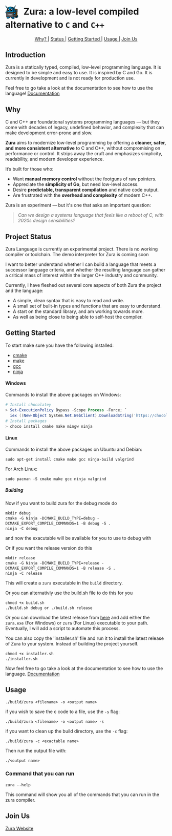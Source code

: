 <h1>
  <img src="assets/zura.png" alt="Zura Logo" width="40" style="vertical-align: middle; margin-right: 10px;">
  Zura: a low-level compiled alternative to <code>C</code> and <code>C++</code>
</h1>

<p align="center">
  <a href="#why"> Why? </a> |
  <a href="#Project-Status"> Status </a> |
  <a href="#Getting-Started"> Getting Started </a> |
  <a href="#usage"> Usage </a> |
  <a href="#join-us"> Join Us </a>
</p>

## Introduction

Zura is a statically typed, compiled, low-level programming language. It is designed to be simple and easy to use. It is inspired by C and Go. It is currently in development and is not ready for production use.

Feel free to go take a look at the documentation to see how to use the language!
[Documentation](sample/SAMPLE.md)

## Why
C and C++ are foundational systems programming languages — but they come with decades of legacy, undefined behavior, and complexity that can make development error-prone and slow.

**Zura** aims to modernize low-level programming by offering a **cleaner, safer, and more consistent alternative** to C and C++, without compromising on performance or control. It strips away the cruft and emphasizes simplicity, readability, and modern developer experience.

It’s built for those who:

- Want **manual memory control** without the footguns of raw pointers.
- Appreciate the **simplicity of Go**, but need low-level access.
- Desire **predictable, transparent compilation** and native code output.
- Are frustrated with the **overhead and complexity** of modern C++.

Zura is an experiment — but it's one that asks an important question:

> *Can we design a systems language that feels like a reboot of C, with 2020s design sensibilities?*

## Project Status

Zura Language is currently an experimental project. There is no working
compiler or toolchain. The demo interpreter for Zura is coming soon

I want to better understand whether I can build a language that meets a
successor language criteria, and whether the resulting language can gather a
critical mass of interest within the larger C++ industry and community.

Currently, I have fleshed out several core aspects of both Zura the project
and the language:

- A simple, clean syntax that is easy to read and write.
- A small set of built-in types and functions that are easy to understand.
- A start on the standard library, and am working towards more.
- As well as being close to being able to self-host the compiler.

## Getting Started

To start make sure you have the following installed:

- [cmake](https://cmake.org/)
- [make](https://www.gnu.org/software/make/)
- [gcc](https://gcc.gnu.org/)
- [ninja](https://ninja-build.org/)

#### Windows

Commands to install the above packages on Windows:

```powershell
# Install chocolatey
> Set-ExecutionPolicy Bypass -Scope Process -Force; `
  iex ((New-Object System.Net.WebClient).DownloadString('https://chocolatey.org/install.ps1'))
# Install packages
> choco install cmake make mingw ninja
```

#### Linux

Commands to install the above packages on Ubuntu and Debian:

```console
sudo apt-get install cmake make gcc ninja-build valgrind
```

For Arch Linux:

```console
sudo pacman -S cmake make gcc ninja valgrind 
```

##### Building

Now if you want to build zura for the debug mode do

```console
mkdir debug
cmake -G Ninja -DCMAKE_BUILD_TYPE=debug -DCMAKE_EXPORT_COMPILE_COMMANDS=1 -B debug -S .
ninja -C debug
```

and now the exacutable will be available for you to use to debug with

Or if you want the release version do this

```console
mkdir release
cmake -G Ninja -DCMAKE_BUILD_TYPE=release -DCMAKE_EXPORT_COMPILE_COMMANDS=1 -B release -S .
ninja -C release
```

This will create a `zura` executable in the `build` directory.

Or you can alternativly use the build.sh file to do this for you

```console
chmod +x build.sh
./build.sh debug or ./build.sh release
```

Or you can download the latest release from [here](https://github.com/TheDevConnor/Zura-Transpiled/releases/tag/pre-release) and add either the `zura.exe` (For Windows) or `zura` (For Linux) executable to your path.
Eventually, I will add a script to automate this process.

You can also copy the 'installer.sh' file and run it to install the latest release of Zura to your system.
Instead of building the project yourself.

```console
chmod +x installer.sh
./installer.sh
```

<!-- sample/SAMPLE.md -->
Now feel free to go take a look at the documentation to see how to use the language.
[Documentation](sample/SAMPLE.md)

## Usage

```console
./build/zura <filename> -o <output name>
```

if you wish to save the c code to a file, use the `-s` flag:

```console
./build/zura <filename> -o <output name> -s
```

if you want to clean up the build directory, use the `-c` flag:

```console
./build/zura -c <exactable name>
```

Then run the output file with:

```console
./<output name>
```

### Command that you can run

```console
zura --help
```

This command will show you all of the commands that you can run in the zura compiler.

## Join Us

[Zura Website](https://thedevconnor.github.io/Zura-Website/)
